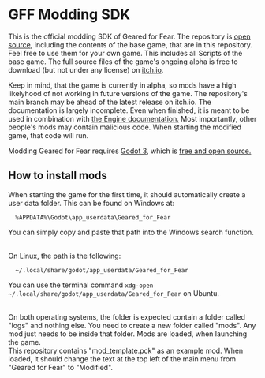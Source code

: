 # GFF Modding SDK
This is the official modding SDK of Geared for Fear. The repository is [open source](/LICENSE), including the contents of the base game, that are in this repository. Feel free to use them for your own game. This includes all Scripts of the base game. The full source files of the game's ongoing alpha is free to download (but not under any license) on [itch.io](//gearedforfear.itch.io/geared-for-fear-alpha).<br>

Keep in mind, that the game is currently in alpha, so mods have a high likelyhood of not working in future versions of the game. The repository's main branch may be ahead of the latest release on itch.io. The documentation is largely incomplete. Even when finished, it is meant to be used in combination with [the Engine documentation.](//docs.godotengine.org/en/stable/) Most importantly, other people's mods may contain malicious code. When starting the modified game, that code will run.<br>

Modding Geared for Fear requires [Godot 3](//godotengine.org/download), which is [free and open source.](//godotengine.org/license)

## How to install mods
When starting the game for the first time, it should automatically create a user data folder. This can be found on Windows at:
````
  %APPDATA%\Godot\app_userdata\Geared_for_Fear
````
You can simply copy and paste that path into the Windows search function.<br><br>

On Linux, the path is the following:
````
  ~/.local/share/godot/app_userdata/Geared_for_Fear
````
You can use the terminal command `xdg-open ~/.local/share/godot/app_userdata/Geared_for_Fear` on Ubuntu.<br><br>

On both operating systems, the folder is expected contain a folder called "logs" and nothing else. You need to create a new folder called "mods". Any mod just needs to be inside that folder. Mods are loaded, when launching the game.<br>
This repository contains "mod_template.pck" as an example mod. When loaded, it should change the text at the top left of the main menu from "Geared for Fear" to "Modified".
